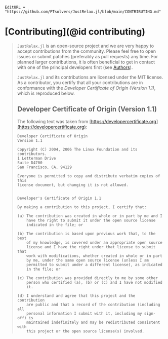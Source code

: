 ```@meta
EditURL = "https://github.com/PTsolvers/JustRelax.jl/blob/main/CONTRIBUTING.md"
```

# [Contributing](@id contributing)

> `JustRelax.jl` is an open-source project and we are very happy to accept contributions
> from the community. Please feel free to open issues or submit patches (preferably
> as pull requests) any time. For planned larger contributions, it is often
> beneficial to get in contact with one of the principal developers first (see
> [Authors](@ref)).
>
> `JustRelax.jl` and its contributions are licensed under the MIT license. As a contributor, you certify that all your
> contributions are in conformance with the *Developer Certificate of Origin
> (Version 1.1)*, which is reproduced below.
>
> ## Developer Certificate of Origin (Version 1.1)
> The following text was taken from
> [https://developercertificate.org](https://developercertificate.org):
>
>     Developer Certificate of Origin
>     Version 1.1
>
>     Copyright (C) 2004, 2006 The Linux Foundation and its contributors.
>     1 Letterman Drive
>     Suite D4700
>     San Francisco, CA, 94129
>
>     Everyone is permitted to copy and distribute verbatim copies of this
>     license document, but changing it is not allowed.
>
>
>     Developer's Certificate of Origin 1.1
>
>     By making a contribution to this project, I certify that:
>
>     (a) The contribution was created in whole or in part by me and I
>         have the right to submit it under the open source license
>         indicated in the file; or
>
>     (b) The contribution is based upon previous work that, to the best
>         of my knowledge, is covered under an appropriate open source
>         license and I have the right under that license to submit that
>         work with modifications, whether created in whole or in part
>         by me, under the same open source license (unless I am
>         permitted to submit under a different license), as indicated
>         in the file; or
>
>     (c) The contribution was provided directly to me by some other
>         person who certified (a), (b) or (c) and I have not modified
>         it.
>
>     (d) I understand and agree that this project and the contribution
>         are public and that a record of the contribution (including all
>         personal information I submit with it, including my sign-off) is
>         maintained indefinitely and may be redistributed consistent with
>         this project or the open source license(s) involved.
